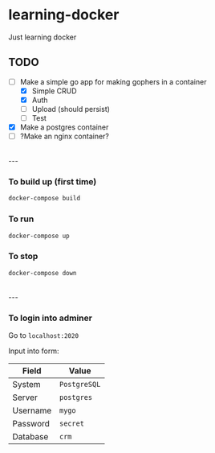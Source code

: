 # learning-docker
Just learning docker

## TODO

- [ ] Make a simple go app for making gophers in a container
  - [x] Simple CRUD
  - [x] Auth
  - [ ] Upload (should persist)
  - [ ] Test
- [x] Make a postgres container
- [ ] ?Make an nginx container?

<br>
---

### To build up (first time)

```bash
docker-compose build
```

### To run

```bash
docker-compose up
```

### To stop

```bash
docker-compose down
```

<br>
---

### To login into adminer

Go to `localhost:2020`

Input into form:

|  Field   |     Value    |
|----------|--------------|
| System   | `PostgreSQL` |
| Server   | `postgres`   |
| Username | `mygo`       |
| Password | `secret`     |
| Database | `crm`        |